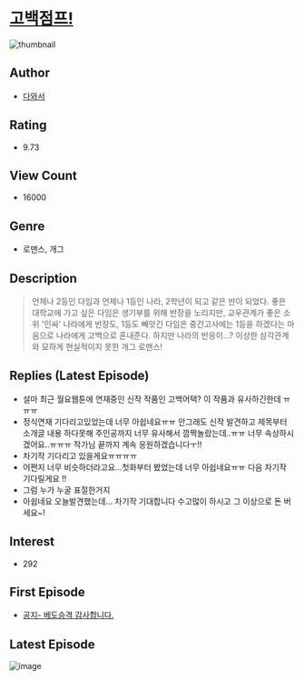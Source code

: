 # [고백점프!](https://comic.naver.com/bestChallenge/list?titleId=794285)
![thumbnail](https://image-comic.pstatic.net/user_contents_data/challenge_comic/2022/07/28/355426/thumbnail_202x164179090b6_7bcb_4665_a6f9_978b735cb9aa_00003277.JPEG)

## Author
- [다와서](https://comic.naver.com/artistTitle?id=355426)

## Rating
- 9.73

## View Count
- 16000

## Genre
- 로맨스, 개그

## Description
> 언제나 2등인 다임과 언제나 1등인 나라, 2학년이 되고 같은 반이 되었다. 좋은 대학교에 가고 싶은 다임은 생기부를 위해 반장을 노리지만, 교우관계가 좋은 소위 '인싸' 나라에게 반장도, 1등도 빼앗긴 다임은 중간고사에는 1등을 하겠다는 마음으로 나라에게 고백으로 혼내준다. 하지만 나라의 반응이...? 이상한 삼각관계와 묘하게 현실적이지 못한 개그 로맨스!

## Replies (Latest Episode)
- 설마 최근 월요웹툰에 연재중인 신작 작품인 고백어택? 이 작품과 유사하긴한데 ㅠㅠㅠ
- 정식연재 기다리고있었는데 너무 아쉽네요ㅠㅠ 안그래도 신작 발견하고 제목부터 소개글 내용 하다못해 주인공까지 너무 유사해서 깜짝놀랐는데..ㅠㅠ 너무 속상하시겠어요..ㅠㅠㅠ 작가님 끝까지 계속 응원하겠습니다ㅜ!!
- 차기작 기다리고 있을게요ㅠㅠㅠㅠ
- 어쩐지 너무 비슷하더라고요...첫화부터 봤었는데 너무 아쉽네요ㅠㅠ 다음 차기작 기다릴게요 !!
- 그럼 누가 누굴 표절한거지
- 아쉽네요 오늘발견했는데… 차기작 기대합니다 수고많이 하시고 그 이상으로 돈 버세요~!

## Interest
- 292

## First Episode
- [공지- 베도승격 감사합니다.](https://comic.naver.com/bestChallenge/detail?titleId=794285&no=4)

## Latest Episode
![image](https://image-comic.pstatic.net/user_contents_data/challenge_comic/2023/03/22/355426/upload_3559310670583511095.jpeg)
